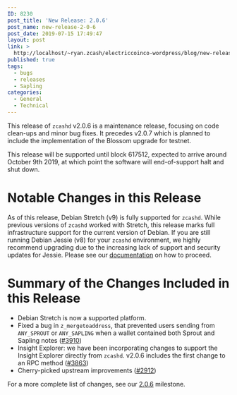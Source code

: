 ```yaml
---
ID: 8230
post_title: 'New Release: 2.0.6'
post_name: new-release-2-0-6
post_date: 2019-07-15 17:49:47
layout: post
link: >
  http://localhost/~ryan.zcash/electriccoinco-wordpress/blog/new-release-2-0-6/
published: true
tags:
  - bugs
  - releases
  - Sapling
categories:
  - General
  - Technical
---
```

<!-- wp:paragraph -->
<p>This release of <code>zcashd</code> v2.0.6 is a maintenance release, focusing on code clean-ups and minor bug fixes. It precedes v2.0.7 which is planned to include the implementation of the Blossom upgrade for testnet.</p>
<!-- /wp:paragraph -->

<!-- wp:paragraph -->
<p>This release will be supported until block 617512, expected to arrive around October 9th 2019, at which point the software will end-of-support halt and shut down.</p>
<!-- /wp:paragraph -->

<!-- wp:heading {"level":1} -->
<h1>Notable Changes in this Release</h1>
<!-- /wp:heading -->

<!-- wp:paragraph -->
<p>As of this release, Debian Stretch (v9) is fully supported for <code>zcashd</code>. While previous versions of <code>zcashd</code> worked with Stretch, this release marks full infrastructure support for the current version of Debian. If you are still running Debian Jessie (v8) for your <code>zcashd</code> environment, we highly recommend upgrading due to the increasing lack of support and security updates for Jessie. Please see our <a href="https://zcash.readthedocs.io/en/latest/rtd_pages/install_debian_bin_packages.html#upgrading-debian-8-jessie-to-debian-9-stretch" target="_blank" rel="noopener noreferrer">documentation</a> on how to proceed. </p>
<!-- /wp:paragraph -->

<!-- wp:heading {"level":1} -->
<h1>Summary of the Changes Included in this Release</h1>
<!-- /wp:heading -->

<!-- wp:list -->
<ul>
<li>Debian Stretch is now a supported platform.</li>
<li>Fixed a bug in <code>z_mergetoaddress</code>, that prevented users sending from <code>ANY_SPROUT</code> or <code>ANY_SAPLING</code> when a wallet contained both Sprout and Sapling notes (<a href="https://github.com/zcash/zcash/pull/3910" target="_blank" rel="noopener noreferrer">#3910</a>)</li>
<li>Insight Explorer: we have been incorporating changes to support the Insight Explorer directly from <code>zcashd</code>. v2.0.6 includes the first change to an RPC method (<a href="https://github.com/zcash/zcash/pull/3863" target="_blank" rel="noopener noreferrer">#3863</a>)</li>
<li>Cherry-picked upstream improvements (<a href="https://github.com/zcash/zcash/pull/2912" target="_blank" rel="noopener noreferrer">#2912</a>)</li>
</ul>
<!-- /wp:list -->

<!-- wp:paragraph -->
<p>For a more complete list of changes, see our <a href="https://github.com/zcash/zcash/pulls?utf8=%E2%9C%93&amp;q=is%3Apr+milestone%3Av2.0.6+is%3Aclosed+" target="_blank" rel="noopener noreferrer">2.0.6</a> milestone.</p>
<!-- /wp:paragraph -->